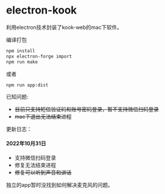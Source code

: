# electron-kook

利用electron技术封装了kook-web的mac下软件。

编译打包

```bash
npm install
npx electron-forge import
npm run make
```
或者
```
npm run app:dist
```

已知问题:

- ~~目前只支持短信验证码和账号密码登录，暂不支持微信扫码登录~~
- ~~mac下退出无法结束进程~~

更新日志：

#### 2022年10月31日

* 支持微信扫码登录
* 修复无法结束进程
* ~~修复可以听到声音和讲话~~

独立的app暂时没找到如何解决麦克风的问题。
